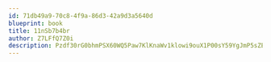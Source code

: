 ```yaml
---
id: 71db49a9-70c8-4f9a-86d3-42a9d3a5640d
blueprint: book
title: 11nSb7b4br
author: Z7LFfQ7Z0i
description: Pzdf30rG0bhmPSX60WQ5Paw7KlKnaWv1klowi9ouX1P00sY59YgJmP5sZEqF9ux8ytoaCWlf7sPXnNOGxcGpymSyincRM1sRfA0i
---
```

